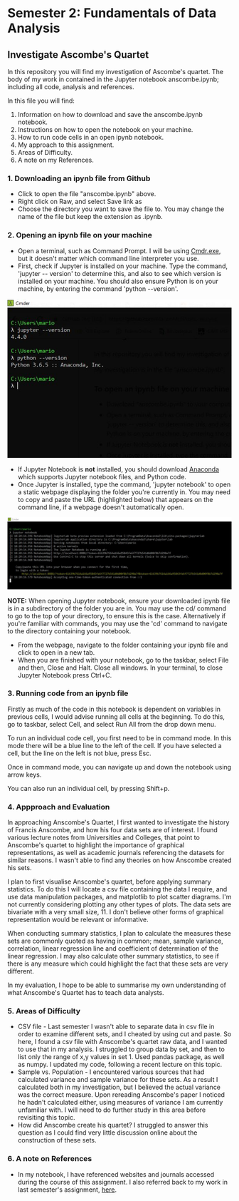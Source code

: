 # Semester 2: Fundamentals of Data Analysis
## Investigate Ascombe's Quartet

In this repository you will find my investigation of Ascombe's quartet. The body of my work in contained in the Jupyter notebook anscombe.ipynb; including all code, analysis and references. 

In this file you will find:
1. Information on how to download and save the anscombe.ipynb notebook.
2. Instructions on how to open the notebook on your machine.
3. How to run code cells in an open ipynb notebook.
4. My approach to this assignment.
5. Areas of Difficulty.
6. A note on my References.

 ### 1. Downloading an ipynb file from Github 
* Click to open the file "anscombe.ipynb" above.
* Right click on Raw, and select Save link as
* Choose the directory you want to save the file to. You may change the name of the file but keep the extension as .ipynb.

### 2. Opening an ipynb file on your machine
* Open a terminal, such as Command Prompt. I will be using [Cmdr.exe](http://cmder.net/), but it doesn't matter which command line interpreter you use. 
* First, check if Jupyter is installed on your machine. Type the command, 'jupyter -- version' to determine this, and also to see which version is installed on your machine. You should also ensure Python is on your machine, by entering the command 'python --version'.

![](images/openipynb1.jpeg)

* If Jupyter Notebook is **not** installed, you should download [Anaconda](https://www.anaconda.com/download/) which supports Jupyter notebook files, and Python code. 
* Once Jupyter is installed, type the command, 'jupyter notebook' to open a static webpage displaying the folder you're currently in. You may need to copy and paste the URL (highlighted below) that appears on the command line, if a webpage doesn't automatically open. 

![](images/openipynb2.JPG)

**NOTE:** When opening Jupyter notebook, ensure your downloaded ipynb file is in a subdirectory of the folder you are in. You may use the cd/ command to go to the top of your directory, to ensure this is the case. Alternatively if you're familiar with commands, you may use the 'cd' command to navigate to the directory containing your notebook.
* From the webpage, navigate to the folder containing your ipynb file and click to open in a new tab. 
* When you are finished with your notebook, go to the taskbar, select File and then, Close and Halt. Close all windows. In your terminal, to close Jupyter Notebook press Ctrl+C.

### 3. Running code from an ipynb file
Firstly as much of the code in this notebook is dependent on variables in previous cells, I would advise running all cells at the beginning. To do this, go to taskbar, select Cell, and select Run All from the drop down menu. 

To run an individual code cell, you first need to be in command mode. In this mode there will be a blue line to the left of the cell. If you have selected a cell, but the line on the left is not blue, press Esc. 

Once in command mode, you can navigate up and down the notebook using arrow keys. 

You can also run an individual cell, by pressing Shift+p.

### 4. Appproach and Evaluation 
In approaching Anscombe's Quartet, I first wanted to investigate the history of Francis Anscombe, and how his four data sets are of interest. I found various lecture notes from Universities and Colleges, that point to Anscombe's quartet to highlight the importance of graphical representations, as well as academic journals referencing the datasets for similar reasons. I wasn't able to find any theories on how Anscombe created his sets. 

I plan to first visualise Anscombe's quartet, before applying summary statistics. To do this I will locate a csv file containing the data I require, and use data manipulation packages, and matplotlib to plot scatter diagrams. I'm not currently considering plotting any other types of plots. The data sets are bivariate with a very small size, 11. I don't believe other forms of graphical representation would be relevant or informative. 

When conducting summary statistics, I plan to calculate the measures these sets are commonly quoted as having in common; mean, sample variance, correlation, linear regression line	 and coefficient of determination of the linear regression.	I may also calculate other summary statistics, to see if there is any measure which could highlight the fact that these sets are very different.

In my evaluation, I hope to be able to summarise my own understanding of what Anscombe's Quartet has to teach data analysts. 

### 5. Areas of Difficulty
* CSV file - Last semester I wasn't able to separate data in csv file in order to examine different sets, and I cheated by using cut and paste. So here, I found a csv file with Anscombe's quartet raw data, and I wanted to use that in my analysis. I struggled to group data by set, and then to list only the range of x,y values in set 1. Used pandas package, as well as numpy. I updated my code, following a recent lecture on this topic. 
* Sample vs. Population - I encountered various sources that had calculated variance and sample variance for these sets. As a result I calculated both in my investigation, but I believed the actual variance was the correct measure. Upon rereading Anscombe's paper I noticed he hadn't calculated either, using measures of variance I am currently unfamiliar with. I will need to do further study in this area before revisiting this topic.  
* How did Anscombe create his quartet? I struggled to answer this question as I could find very little discussion online about the construction of these sets. 

### 6. A note on References
* In my notebook, I have referenced websites and journals accessed during the course of this assignment. I also referred back to my work in last semester's assignment, [here](https://github.com/MarionMcG/Python-Project-2018). 

